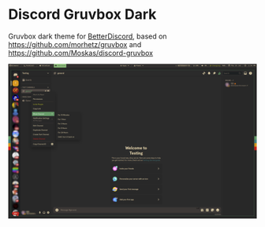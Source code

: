 # Discord Gruvbox Dark
Gruvbox dark theme for [BetterDiscord](https://github.com/BetterDiscord/BetterDiscord), based on https://github.com/morhetz/gruvbox and https://github.com/Moskas/discord-gruvbox

![example screenshot](./theme.png)
